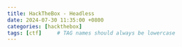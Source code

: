 ```yaml
---
title: HackTheBox - Headless
date: 2024-07-30 11:35:00 +0800
categories: [hackthebox]
tags: [ctf]     # TAG names should always be lowercase
---
```

